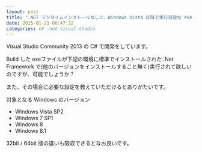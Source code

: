 ```yaml
---
layout: post
title: ".NET ランタイムインストールなしに、Windows Vista 以降で実行可能な exe をビルドしたい"
date: 2015-01-21 06:47:22
categories: c# .net visual-studio
---
```

<p>Visual Studio Community 2013 の C# で開発をしています。</p>

<p>Build した exeファイルが下記の環境に標準でインストールされた .Net Framework で(他のバージョンをインストールすること無く)実行されて欲しいのですが、可能でしょうか？</p>

<p>また、その場合に必要な設定を教えていただけるとありがたいです。</p>

<p>対象となる Windows のバージョン</p>

<ul>
<li>Windows Vista SP2</li>
<li>Windows 7 SP1</li>
<li>Windows 8</li>
<li>Windows 8.1</li>
</ul>

<p>32bit / 64bit 版の違いも吸収できるとなお良いです。</p>
